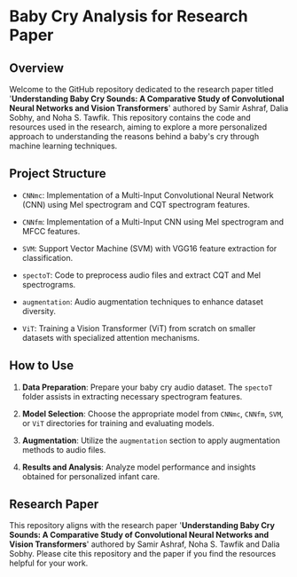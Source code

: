 # Baby Cry Analysis for Research Paper

## Overview

Welcome to the GitHub repository dedicated to the research paper titled '**Understanding Baby Cry Sounds: A Comparative Study of Convolutional Neural Networks and Vision Transformers**' authored by Samir Ashraf, Dalia Sobhy, and Noha S. Tawfik. This repository contains the code and resources used in the research, aiming to explore a more personalized approach to understanding the reasons behind a baby's cry through machine learning techniques.

## Project Structure

- `CNNmc`: Implementation of a Multi-Input Convolutional Neural Network (CNN) using Mel spectrogram and CQT spectrogram features.

- `CNNfm`: Implementation of a Multi-Input CNN using Mel spectrogram and MFCC features.

- `SVM`: Support Vector Machine (SVM) with VGG16 feature extraction for classification.

- `spectoT`: Code to preprocess audio files and extract CQT and Mel spectrograms.

- `augmentation`: Audio augmentation techniques to enhance dataset diversity.

- `ViT`: Training a Vision Transformer (ViT) from scratch on smaller datasets with specialized attention mechanisms.

## How to Use

1. **Data Preparation**: Prepare your baby cry audio dataset. The `spectoT` folder assists in extracting necessary spectrogram features.

2. **Model Selection**: Choose the appropriate model from `CNNmc`, `CNNfm`, `SVM`, or `ViT` directories for training and evaluating models.

3. **Augmentation**: Utilize the `augmentation` section to apply augmentation methods to audio files.

4. **Results and Analysis**: Analyze model performance and insights obtained for personalized infant care.

## Research Paper

This repository aligns with the research paper '**Understanding Baby Cry Sounds: A Comparative Study of Convolutional Neural Networks and Vision Transformers**' authored by Samir Ashraf, Noha S. Tawfik and Dalia Sobhy. Please cite this repository and the paper if you find the resources helpful for your work.



